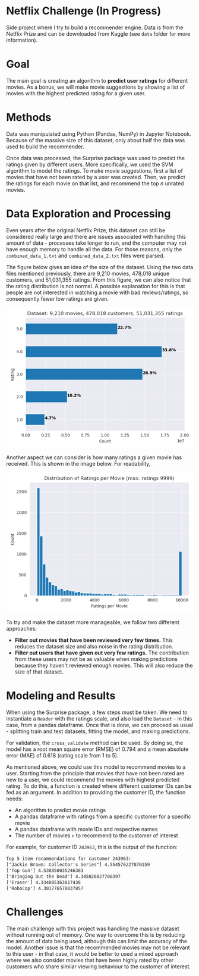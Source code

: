 # Netflix Challenge (In Progress)
Side project where I try to build a recommender engine. Data is from the Netflix Prize and can be downloaded from Kaggle (see `data` folder for more information). 

# Goal
The main goal is creating an algorithm to **predict user ratings** for different movies. As a bonus, we will make movie suggestions by showing a list of movies with the highest predicted rating for a given user.

# Methods
Data was manipulated using Python (Pandas, NumPy) in Jupyter Notebook. Because of the massive size of this dataset, only about half the data was used to build the recommender. 

Once data was processed, the Surprise package was used to predict the ratings given by different users. More specifically, we used the SVM algorithm to model the ratings. To make movie suggestions, first a list of movies that have not been rated by a user was created. Then, we predict the ratings for each movie on that list, and recommend the top _n_ unrated movies. 

# Data Exploration and Processing
Even years after the original Netflix Prize, this dataset can still be considered really large and there are issues associated with handling this amount of data - processes take longer to run, and the computer may not have enough memory to handle all the data. For those reasons, only the `combined_data_1.txt` and `combined_data_2.txt` files were parsed. 

The figure below gives an idea of the size of the dataset. Using the two data files mentioned previously, there are 9,210 movies, 478,018 unique customers, and 51,031,355 ratings. From this figure, we can also notice that the rating distribution is not normal. A possible explanation for this is that people are not interested in watching a movie with bad reviews/ratings, so consequently fewer low ratings are given. 

![Rating distribution across whole dataset](saves/images/rating_distrib.png)

Another aspect we can consider is how many ratings a given movie has received. This is shown in the image below. For readability, 

![Rating count per movie](saves/images/rating_permovie_distrib.png)

To try and make the dataset more manageable, we follow two different approaches:
* **Filter out movies that have been reviewed very few times.** This reduces the dataset size and also noise in the rating distribution. 
* **Filter out users that have given out very few ratings.** The contribution from these users may not be as valuable when making predictions because they haven't reviewed enough movies. This will also reduce the size of that dataset.

# Modeling and Results
When using the Surprise package, a few steps must be taken. We need to instantiate a `Reader` with the ratings scale, and also load the `Dataset` - in this case, from a pandas dataframe. Once that is done, we can proceed as usual - splitting train and test datasets, fitting the model, and making predictions.

For validation, the `cross_validate` method can be used. By doing so, the model has a root mean square error (RMSE) of 0.794 and a mean absolute error (MAE) of 0.618 (rating scale from 1 to 5).

As mentioned above, we could use this model to recommend movies to a user. Starting from the principle that movies that have not been rated are new to a user, we could recommend the movies with highest predicted rating. To do this, a function is created where different customer IDs can be fed as an argument. In addition to providing the customer ID, the function needs:

* An algorithm to predict movie ratings
* A pandas dataframe with ratings from a specific customer for a specific movie
* A pandas dataframe with movie IDs and respective names
* The number of movies `n` to recommend to the customer of interest

For example, for customer ID `243963`, this is the output of the function:
```
Top 5 item recommendations for customer 243963:
["Jackie Brown: Collector's Series"] 4.554576227070159
['Top Gun'] 4.538850035246383
['Bringing Out the Dead'] 4.345026027708397
['Eraser'] 4.334005363817438
['RoboCop'] 4.301776570037857
```

# Challenges
The main challenge with this project was handling the massive dataset without running out of memory. One way to overcome this is by reducing the amount of data being used, although this can limit the accuracy of the model. Another issue is that the recommended movies may not be relevant to this user - in that case, it would be better to used a mixed approach where we also consider movies that have been highly rated by other customers who share similar viewing behaviour to the customer of interest. 